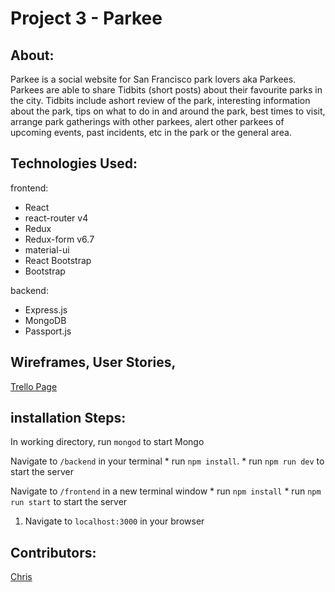 Project 3 - Parkee
==============================


## About:
Parkee is a social website for San Francisco park lovers aka Parkees.
Parkees are able to share Tidbits (short posts) about their favourite parks in the city.
Tidbits include ashort review of the park, interesting information about the park, tips on what to do in and around the park, best times to visit, arrange park gatherings with other parkees, alert other parkees of upcoming events, past incidents, etc in the park or the general area.

## Technologies Used:

frontend:
 
- React
- react-router v4
- Redux
- Redux-form v6.7
- material-ui
- React Bootstrap
- Bootstrap
 
 backend:
 - Express.js
 - MongoDB
 - Passport.js



## Wireframes, User Stories, 
[Trello Page](https://trello.com/b/In19uCLT/parkee)


## installation Steps:
In working directory, run `mongod` to start Mongo


Navigate to `/backend` in your terminal
    * run `npm install`.
    * run `npm run dev` to start the server
    
Navigate to `/frontend` in a new terminal window
    * run `npm install`
    * run `npm run start` to start the server

1. Navigate to `localhost:3000` in your browser


## Contributors:

[Chris](http://www.github.com/chrispykan)